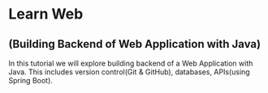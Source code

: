 # Learn Web
## (Building Backend of Web Application with Java)

In this tutorial we will explore building backend of a Web Application with Java. This includes version control(Git & GitHub), databases, APIs(using Spring Boot).
